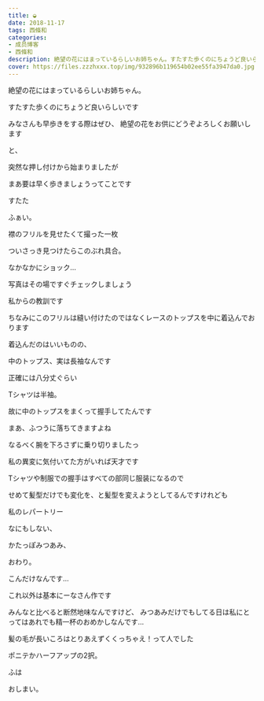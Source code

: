```yaml
---
title: ◒
date: 2018-11-17
tags: 西條和
categories: 
- 成员博客
- 西條和
description: 絶望の花にはまっているらしいお姉ちゃん。すたすた歩くのにちょうど良いらしいですみなさんも早歩きをする際はぜひ、...
cover: https://files.zzzhxxx.top/img/932896b119654b02ee55fa3947da0.jpg 
---
```















絶望の花にはまっているらしいお姉ちゃん。












すたすた歩くのにちょうど良いらしいです
















みなさんも早歩きをする際はぜひ、
絶望の花をお供にどうぞよろしくお願いします













と、









突然な押し付けから始まりましたが






















まあ要は早く歩きましょうってことです











すたた



















ふぁい。











襟のフリルを見せたくて撮った一枚












ついさっき見つけたらこのぶれ具合。













なかなかにショック…











写真はその場ですぐチェックしましょう











私からの教訓です













ちなみにこのフリルは縫い付けたのではなくレースのトップスを中に着込んでおります












着込んだのはいいものの、










中のトップス、実は長袖なんです









正確には八分丈ぐらい











Tシャツは半袖。












故に中のトップスをまくって握手してたんです














まあ、ふつうに落ちてきますよね












なるべく腕を下ろさずに乗り切りましたっ















私の異変に気付いてた方がいれば天才です














Tシャツや制服での握手はすべての部同じ服装になるので









せめて髪型だけでも変化を、と髪型を変えようとしてるんですけれども











私のレパートリー










なにもしない、





かたっぽみつあみ、



おわり。








こんだけなんです…










これ以外は基本にーなさん作です













みんなと比べると断然地味なんですけど、
みつあみだけでもしてる日は私にとってはあれでも精一杯のおめかしなんです…












髪の毛が長いころはとりあえずくくっちゃえ！って人でした










ポニテかハーフアップの2択。









ふは
















おしまい。


